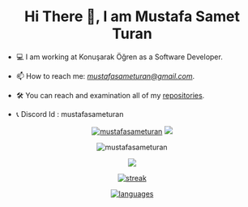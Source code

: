 <h1 align="center">Hi There 👋, I am Mustafa Samet Turan</h1>

- 💻 I am working at Konuşarak Öğren as a Software Developer.

- 📫 How to reach me: *mustafasameturan@gmail.com*.

- 🛠️ You can reach and examination all of my [repositories](https://github.com/mustafasameturan?tab=repositories).

- 📞 Discord Id : mustafasameturan

<p align="center">
<a href="https://www.linkedin.com/in/mustafasameturan/" target="blank"><img src="https://img.shields.io/badge/LinkedIn-0077B5?style=for-the-badge&logo=linkedin&logoColor=white" alt="mustafasameturan"></a>
<a href="https://www.instagram.com/mistikk_/"> <img src="https://img.shields.io/badge/Instagram-E4405F?style=for-the-badge&logo=instagram&logoColor=white"></img> </a>
</p>

<p align="center"> <img src="https://komarev.com/ghpvc/?username=mustafasameturan&label=Profile%20views&color=0e75b6&style=flat" alt="mustafasameturan" /> </p>

<p align="center"> 
  <a href="https://github.com/mustafasameturan" alt="mustafasameturan" />
    <img src="https://github-readme-stats.vercel.app/api?username=mustafasameturan&show_icons=true&theme=transparent" />
  </a> 
</p> 

<p align="center">
  <a href="https://github.com/mustafasameturan">
    <img src="https://streak-stats.demolab.com?user=mustafasameturan&theme=transparent&exclude_days=Mon%2CTue%2CWed%2CThu%2CFri%2CSat" alt="streak"/>
  </a>
</p>

<p align="center">
  <a href="https://github.com/mustafasameturan">
    <img src="https://github-readme-stats.vercel.app/api/top-langs/?username=mustafasameturan&hide_progress=false&layout=donut&theme=transparent" alt="languages" />
  </a>
</p>
